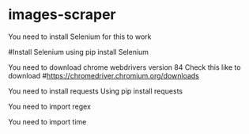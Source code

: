 # images-scraper

You need to install Selenium for this to work
  
  #Install Selenium using pip install Selenium


You need to download chrome webdrivers version 84
 Check this like to download
    #https://chromedriver.chromium.org/downloads

You need to install requests
   Using pip install requests

You need to import regex

You need to import time

